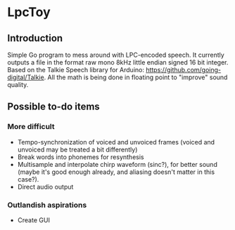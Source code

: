 # LpcToy
## Introduction
Simple Go program to mess around with LPC-encoded speech. It currently outputs a file in the format raw mono 8kHz little endian signed 16 bit integer.
Based on the Talkie Speech library for Arduino: https://github.com/going-digital/Talkie.
All the math is being done in floating point to "improve" sound quality.
## Possible to-do items
### More difficult
- Tempo-synchronization of voiced and unvoiced frames (voiced and unvoiced may be treated a bit differently)
- Break words into phonemes for resynthesis
- Multisample and interpolate chirp waveform (sinc?), for better sound (maybe it's good enough already, and aliasing doesn't matter in this case?).
- Direct audio output
### Outlandish aspirations
- Create GUI
